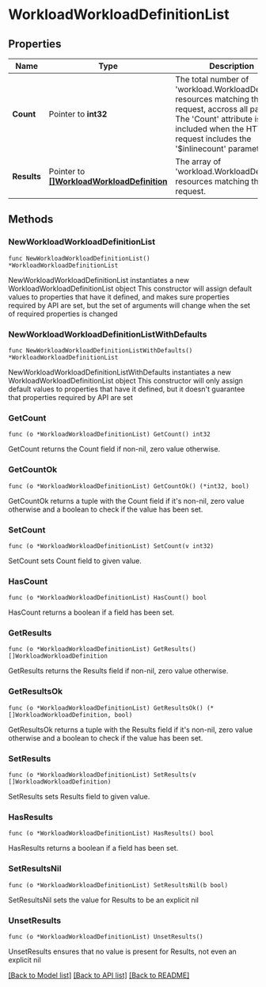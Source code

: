 # WorkloadWorkloadDefinitionList

## Properties

Name | Type | Description | Notes
------------ | ------------- | ------------- | -------------
**Count** | Pointer to **int32** | The total number of &#39;workload.WorkloadDefinition&#39; resources matching the request, accross all pages. The &#39;Count&#39; attribute is included when the HTTP GET request includes the &#39;$inlinecount&#39; parameter. | [optional] 
**Results** | Pointer to [**[]WorkloadWorkloadDefinition**](WorkloadWorkloadDefinition.md) | The array of &#39;workload.WorkloadDefinition&#39; resources matching the request. | [optional] 

## Methods

### NewWorkloadWorkloadDefinitionList

`func NewWorkloadWorkloadDefinitionList() *WorkloadWorkloadDefinitionList`

NewWorkloadWorkloadDefinitionList instantiates a new WorkloadWorkloadDefinitionList object
This constructor will assign default values to properties that have it defined,
and makes sure properties required by API are set, but the set of arguments
will change when the set of required properties is changed

### NewWorkloadWorkloadDefinitionListWithDefaults

`func NewWorkloadWorkloadDefinitionListWithDefaults() *WorkloadWorkloadDefinitionList`

NewWorkloadWorkloadDefinitionListWithDefaults instantiates a new WorkloadWorkloadDefinitionList object
This constructor will only assign default values to properties that have it defined,
but it doesn't guarantee that properties required by API are set

### GetCount

`func (o *WorkloadWorkloadDefinitionList) GetCount() int32`

GetCount returns the Count field if non-nil, zero value otherwise.

### GetCountOk

`func (o *WorkloadWorkloadDefinitionList) GetCountOk() (*int32, bool)`

GetCountOk returns a tuple with the Count field if it's non-nil, zero value otherwise
and a boolean to check if the value has been set.

### SetCount

`func (o *WorkloadWorkloadDefinitionList) SetCount(v int32)`

SetCount sets Count field to given value.

### HasCount

`func (o *WorkloadWorkloadDefinitionList) HasCount() bool`

HasCount returns a boolean if a field has been set.

### GetResults

`func (o *WorkloadWorkloadDefinitionList) GetResults() []WorkloadWorkloadDefinition`

GetResults returns the Results field if non-nil, zero value otherwise.

### GetResultsOk

`func (o *WorkloadWorkloadDefinitionList) GetResultsOk() (*[]WorkloadWorkloadDefinition, bool)`

GetResultsOk returns a tuple with the Results field if it's non-nil, zero value otherwise
and a boolean to check if the value has been set.

### SetResults

`func (o *WorkloadWorkloadDefinitionList) SetResults(v []WorkloadWorkloadDefinition)`

SetResults sets Results field to given value.

### HasResults

`func (o *WorkloadWorkloadDefinitionList) HasResults() bool`

HasResults returns a boolean if a field has been set.

### SetResultsNil

`func (o *WorkloadWorkloadDefinitionList) SetResultsNil(b bool)`

 SetResultsNil sets the value for Results to be an explicit nil

### UnsetResults
`func (o *WorkloadWorkloadDefinitionList) UnsetResults()`

UnsetResults ensures that no value is present for Results, not even an explicit nil

[[Back to Model list]](../README.md#documentation-for-models) [[Back to API list]](../README.md#documentation-for-api-endpoints) [[Back to README]](../README.md)


